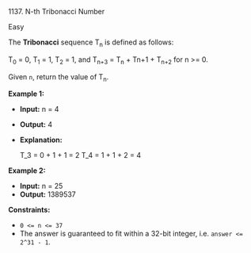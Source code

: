 1137\. N-th Tribonacci Number

Easy

The **Tribonacci** sequence T<sub>n</sub> is defined as follows:

T<sub>0</sub> = 0, T<sub>1</sub> = 1, T<sub>2</sub> = 1, and T<sub>n+3</sub> = T<sub>n</sub> + Tn+1 + T<sub>n+2</sub> for n >= 0.

Given `n`, return the value of T<sub>n</sub>.

**Example 1:**

- **Input:** n = 4
- **Output:** 4
- **Explanation:** 


    T_3 = 0 + 1 + 1 = 2
    T_4 = 1 + 1 + 2 = 4

**Example 2:**

- **Input:** n = 25
- **Output:** 1389537 


**Constraints:**

- <code>0 <= n <= 37</code>
- The answer is guaranteed to fit within a 32-bit integer, i.e. <code>answer <= 2^31 - 1</code>.
